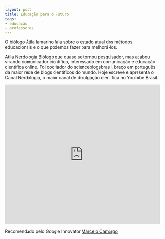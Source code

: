 ```yaml
---
layout: post
title: Educação para o Futuro
tags: 
- educação
- professores
---
```

O biólogo Átila Iamarino fala sobre o estado atual dos métodos educacionais e o que podemos fazer para melhorá-los.

Atila Nerdologia Biólogo que quase se tornou pesquisador, mas acabou virando comunicador científico, interessado em comunicação e educação científica online. Foi cocriador do scienceblogsbrasil, braço em português da maior rede de blogs científicos do mundo. Hoje escreve e apresenta o Canal Nerdologia, o maior canal de divulgação científica no YouTube Brasil.

<iframe 
  width="100%" 
  height="455" 
  src="http://www.youtube.com/embed/B_x8EccxJjU?&autoplay=1&autohide=1&modestbranding=0&showinfo=0&ap=%2526fmt%3D22" 
  frameborder="0" 
  allowfullscreen>
</iframe>

Recomendado pelo Google Innovator 
[Marcelo Camargo](http://innovatorbrasil.com.br/author/mcamargo/)
